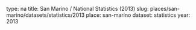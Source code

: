 type: na
title: San Marino / National Statistics (2013)
slug: places/san-marino/datasets/statistics/2013
place: san-marino
dataset: statistics
year: 2013
